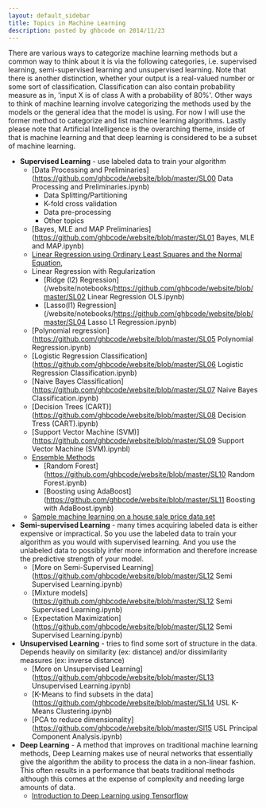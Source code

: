 ```yaml
---
layout: default_sidebar
title: Topics in Machine Learning
description: posted by ghbcode on 2014/11/23
---
```



There are various ways to categorize machine learning methods but a common way to think about it is via the following  categories, i.e. supervised learning, semi-supervised learning and unsupervised learning. Note that there is another distinction, whether your output is a real-valued number or some sort of classification. Classification can also contain probability measure as in, 'input X is of class A with a probability of 80%'. Other ways to think of machine learning involve categorizing the methods used by the models or the general idea that the model is using. For now I will use the former method to categorize and list machine learning algorithms. Lastly please note that Artificial Intelligence is the overarching theme, inside of that is machine learning and that deep learning is considered to be a subset of machine learning. 

* **Supervised Learning** - use labeled data to train your algorithm
  * [Data Processing and Preliminaries](https://github.com/ghbcode/website/blob/master/SL00 Data Processing and Preliminaries.ipynb)
    * Data Splitting/Partitioning
    * K-fold cross validation
    * Data pre-processing
    * Other topics
  * [Bayes, MLE and MAP Preliminaries](https://github.com/ghbcode/website/blob/master/SL01 Bayes, MLE and MAP.ipynb)
  * [Linear Regression using Ordinary Least Squares and the Normal Equation](/website/notebooks/linear-regression-ols-normal-equation.html), 
  * Linear Regression with Regularization
    * [Ridge (l2) Regression](/website/notebooks/https://github.com/ghbcode/website/blob/master/SL02 Linear Regression OLS.ipynb)
    * [Lasso(l1) Regression](/website/notebooks/https://github.com/ghbcode/website/blob/master/SL04 Lasso L1 Regression.ipynb)
  * [Polynomial regression](https://github.com/ghbcode/website/blob/master/SL05 Polynomial Regression.ipynb)
  * [Logistic Regression Classification](https://github.com/ghbcode/website/blob/master/SL06 Logistic Regression Classification.ipynb)
  * [Naive Bayes Classification](https://github.com/ghbcode/website/blob/master/SL07 Naive Bayes Classification.ipynb)
  * [Decision Trees (CART)](https://github.com/ghbcode/website/blob/master/SL08 Decision Tress (CART).ipynb)
  * [Support Vector Machine (SVM)](https://github.com/ghbcode/website/blob/master/SL09 Support Vector Machine (SVM).ipynbl)
  * [Ensemble Methods](https://www.analyticsvidhya.com/blog/2015/09/questions-ensemble-modeling/)
    * [Random Forest](https://github.com/ghbcode/website/blob/master/SL10 Random Forest.ipynb)
    * [Boosting using AdaBoost](https://github.com/ghbcode/website/blob/master/SL11 Boosting with AdaBoost.ipynb) 
  * [Sample machine learning on a house sale price data set](/website/notebooks/ml_house_sale_price.html)
* **Semi-supervised Learning** - many times acquiring labeled data is either expensive or impractical. So you use the labeled data to train your algorithm as you would with supervised learning. And you use the unlabeled data to possibly infer more information and therefore increase the predictive strength of your model.
  * [More on Semi-Supervised Learning](https://github.com/ghbcode/website/blob/master/SL12 Semi Supervised Learning.ipynb)
  * [Mixture models](https://github.com/ghbcode/website/blob/master/SL12 Semi Supervised Learning.ipynb)
  * [Expectation Maximization](https://github.com/ghbcode/website/blob/master/SL12 Semi Supervised Learning.ipynb)
* **Unsupervised Learning** - tries to find some sort of structure in the data. Depends heavily on similarity (ex: distance) and/or dissimilarity measures (ex: inverse distance)
  * [More on Unsupervised Learning](https://github.com/ghbcode/website/blob/master/SL13 Unsupervised Learning.ipynb)
  * [K-Means to find subsets in the data](https://github.com/ghbcode/website/blob/master/SL14 USL K-Means Clustering.ipynb)
  * [PCA to reduce dimensionality](https://github.com/ghbcode/website/blob/master/Sl15 USL Principal Component Analysis.ipynb)
* **Deep Learning** - A method that improves on traditional machine learning methods, Deep Learning makes use of neural networks that essentially give the algorithm the ability to process the data in a non-linear fashion. This often results in a performance that beats traditional methods although this comes at the expense of complexity and needing large amounts of data.
  * [Introduction to Deep Learning using Tensorflow](/website/notebooks/deep-learning.html)

